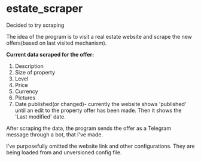 # estate_scraper
Decided to try scraping

The idea of the program is to visit a real estate website and scrape the new offers(based on last visited mechanism).

**Current data scraped for the offer:**
1. Description
2. Size of property
3. Level
4. Price
5. Currency
6. Pictures
7. Date published(or changed)- currently the website shows 'published' until an edit to the property offer has been made. Then it shows the 'Last modified' date.

After scraping the data, the program sends the offer as a Telegram message through a bot, that I've made.

I've purposefully omitted the website link and other configurations. They are being loaded from and unversioned config file.
